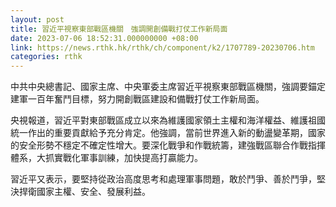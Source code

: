 ```yaml
---
layout: post
title: 習近平視察東部戰區機關　強調開創備戰打仗工作新局面
date: 2023-07-06 18:52:31.000000000 +08:00
link: https://news.rthk.hk/rthk/ch/component/k2/1707789-20230706.htm
categories: rthk
---
```


中共中央總書記、國家主席、中央軍委主席習近平視察東部戰區機關，強調要錨定建軍一百年奮鬥目標，努力開創戰區建設和備戰打仗工作新局面。

央視報道，習近平對東部戰區成立以來為維護國家領土主權和海洋權益、維護祖國統一作出的重要貢獻給予充分肯定。他強調，當前世界進入新的動盪變革期，國家的安全形勢不穩定不確定性增大。要深化戰爭和作戰統籌，建強戰區聯合作戰指揮體系，大抓實戰化軍事訓練，加快提高打贏能力。

習近平又表示，要堅持從政治高度思考和處理軍事問題，敢於鬥爭、善於鬥爭，堅決捍衛國家主權、安全、發展利益。
